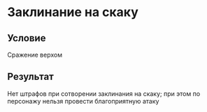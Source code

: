 # Заклинание на скаку
## Условие
Сражение верхом
## Результат
Нет штрафов при сотворении заклинания на скаку; при этом по персонажу нельзя провести благоприятную атаку